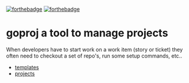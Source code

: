 [![forthebadge](https://forthebadge.com/images/badges/made-with-crayons.svg)](https://forthebadge.com)
[![forthebadge](https://forthebadge.com/images/badges/designed-in-etch-a-sketch.svg)](https://forthebadge.com)

# goproj a tool to manage projects

When developers have to start work on a work item (story or ticket) they often
need to checkout a set of repo's, run some setup commands, etc..


* [templates](template/index.md)
* [projects](project/index.md)

